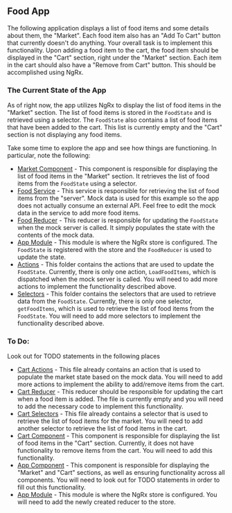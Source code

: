 ## Food App
The following application displays a list of food items and some details about them, the "Market". Each food item also has an "Add To Cart" button that currently doesn't do anything. Your overall task is to implement this functionality. Upon adding a food item to the cart, the food item should be displayed in the "Cart" section, right under the "Market" section. Each item in the cart should also have a "Remove from Cart" button. This should be accomplished using NgRx.

### The Current State of the App
As of right now, the app utilizes NgRx to display the list of food items in the "Market" section. The list of food items is stored in the `FoodState` and is retrieved using a selector. The `FoodState` also contains a list of food items that have been added to the cart. This list is currently empty and the "Cart" section is not displaying any food items.

Take some time to explore the app and see how things are functioning. In particular, note the following:
- [Market Component](src/app/market/market.component.ts) - This component is responsible for displaying the list of food items in the "Market" section. It retrieves the list of food items from the `FoodState` using a selector.
- [Food Service](src/app/food.service.ts) - This service is responsible for retrieving the list of food items from the "server". Mock data is used for this example so the app does not actually consume an external API. Feel free to edit the mock data in the service to add more food items.
- [Food Reducer](src/app/food.reducer.ts) - This reducer is responsible for updating the `FoodState` when the mock server is called. It simply populates the state with the contents of the mock data.
- [App Module](src/app/app.module.ts) - This module is where the NgRx store is configured. The `FoodState` is registered with the store and the `FoodReducer` is used to update the state.
- [Actions](src/app/actions) - This folder contains the actions that are used to update the `FoodState`. Currently, there is only one action, `LoadFoodItems`, which is dispatched when the mock server is called. You will need to add more actions to implement the functionality described above.
- [Selectors](src/app/selectors) - This folder contains the selectors that are used to retrieve data from the `FoodState`. Currently, there is only one selector, `getFoodItems`, which is used to retrieve the list of food items from the `FoodState`. You will need to add more selectors to implement the functionality described above.


### To Do:
Look out for TODO statements in the following places
- [Cart Actions](src/app/actions/cart.actions.ts) - This file already contains an action that is used to populate the market state based on the mock data. You will need to add more actions to implement the ability to add/remove items from the cart.
- [Cart Reducer](src/app/cart.reducer.ts) - This reducer should be responsible for updating the cart when a food item is added. The file is currently empty and you will need to add the necessary code to implement this functionality.
- [Cart Selectors](src/app/selectors/cart.selectors.ts) - This file already contains a selector that is used to retrieve the list of food items for the market. You will need to add another selector to retrieve the list of food items in the cart.
- [Cart Component](src/app/cart/cart.component.ts) - This component is responsible for displaying the list of food items in the "Cart" section. Currently, it does not have functionality to remove items from the cart. You will need to add this functionality.
- [App Component](src/app/app.component.ts) - This component is responsible for displaying the "Market" and "Cart" sections, as well as ensuring functionality across all components. You will need to look out for TODO statements in order to fill out this functionality.
- [App Module](src/app/app.module.ts) - This module is where the NgRx store is configured. You will need to add the newly created reducer to the store.